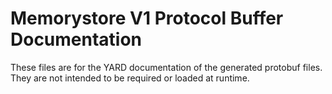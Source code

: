 # Memorystore V1 Protocol Buffer Documentation

These files are for the YARD documentation of the generated protobuf files.
They are not intended to be required or loaded at runtime.
